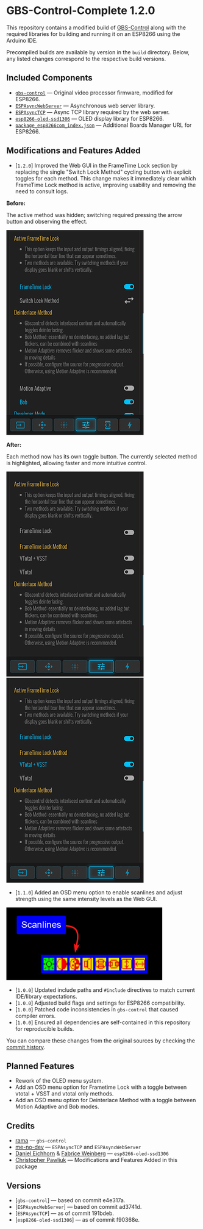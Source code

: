 # GBS-Control-Complete 1.2.0

This repository contains a modified build of [GBS-Control](https://github.com/ramapcsx2/gbs-control) along with the required libraries for building and running it on an ESP8266 using the Arduino IDE.

Precompiled builds are available by version in the `build` directory. Below, any listed changes correspond to the respective build versions.


## Included Components

- [`gbs-control`](https://github.com/ramapcsx2/gbs-control) — Original video processor firmware, modified for ESP8266.
- [`ESPAsyncWebServer`](https://github.com/me-no-dev/ESPAsyncWebServer) — Asynchronous web server library.
- [`ESPAsyncTCP`](https://github.com/me-no-dev/ESPAsyncTCP) — Async TCP library required by the web server.
- [`esp8266-oled-ssd1306`](https://github.com/ThingPulse/esp8266-oled-ssd1306) — OLED display library for ESP8266.
- [`package_esp8266com_index.json`](http://arduino.esp8266.com/stable/package_esp8266com_index.json) — Additional Boards Manager URL for ESP8266.


## Modifications and Features Added
- [`1.2.0`] Improved the Web GUI in the FrameTime Lock section by replacing the single "Switch Lock Method" cycling button with explicit toggles for each method. This change makes it immediately clear which FrameTime Lock method is active, improving usability and removing the need to consult logs.

**Before:**

The active method was hidden; switching required pressing the arrow button and observing the effect.

![FrameTime Lock Method Screenshot 1](images/FrameTime-Lock-Method-README-IMG-1.png)

**After:**

Each method now has its own toggle button. The currently selected method is highlighted, allowing faster and more intuitive control.

![FrameTime Lock Method Screenshot 2](images/FrameTime-Lock-Method-README-IMG-2.png)
![FrameTime Lock Method Screenshot 3](images/FrameTime-Lock-Method-README-IMG-3.png)


- [`1.1.0`] Added an OSD menu option to enable scanlines and adjust strength using the same intensity levels as the Web GUI.

![Scanlines OSD Screenshot](images/Scanlines-README-IMG.png)


- [`1.0.0`] Updated include paths and `#include` directives to match current IDE/library expectations.
- [`1.0.0`] Adjusted build flags and settings for ESP8266 compatibility.
- [`1.0.0`] Patched code inconsistencies in `gbs-control` that caused compiler errors.
- [`1.0.0`] Ensured all dependencies are self-contained in this repository for reproducible builds.

You can compare these changes from the original sources by checking the [commit history](https://github.com/cpawliuk/gbs-control-complete/commits/main/).


## Planned Features
- Rework of the OLED menu system.
- Add an OSD menu option for Frametime Lock with a toggle between vtotal + VSST and vtotal only methods.
- Add an OSD menu option for Deinterlace Method with a toggle between Motion Adaptive and Bob modes.


## Credits

- [rama](https://github.com/ramapcsx2) — `gbs-control`
- [me-no-dev](https://github.com/me-no-dev) — `ESPAsyncTCP` and `ESPAsyncWebServer`
- [Daniel Eichhorn](https://github.com/squix78) & [Fabrice Weinberg](https://github.com/FWeinb) — `esp8266-oled-ssd1306`
- [Christopher Pawliuk](https://github.com/cpawliuk) — Modifications and Features Added in this package


## Versions

- [`gbs-control`] — based on commit e4e317a.
- [`ESPAsyncWebServer`] — based on commit ad3741d.
- [`ESPAsyncTCP`] — as of commit 191bdeb.
- [`esp8266-oled-ssd1306`] — as of commit f90368e.